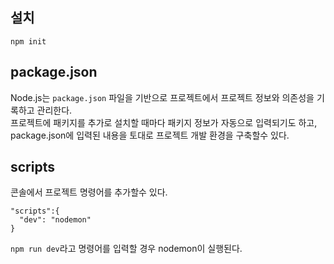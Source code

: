 ## 설치

`npm init`

## package.json

Node.js는 `package.json` 파일을 기반으로 프로젝트에서 프로젝트 정보와 의존성을 기록하고 관리한다.  
프로젝트에 패키지를 추가로 설치할 때마다 패키지 정보가 자동으로 입력되기도 하고, package.json에 입력된 내용을 토대로 프로젝트 개발 환경을 구축할수 있다.

## scripts

콘솔에서 프로젝트 명령어를 추가할수 있다.

```
"scripts":{
  "dev": "nodemon"
}
```

`npm run dev`라고 명령어를 입력할 경우 nodemon이 실행된다.
